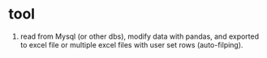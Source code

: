 # tool
1. read from Mysql (or other dbs), modify data with pandas, and exported to excel file or multiple excel files with user set rows (auto-filping).
